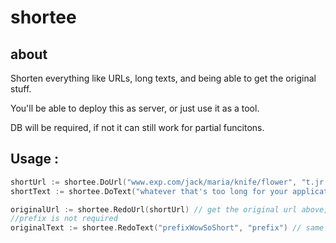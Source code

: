# shortee

## about
Shorten everything like URLs, long texts, and being able to get the original stuff.


You'll be able to deploy this as server, or just use it as a tool. 


DB will be required, if not it can still work for partial funcitons.

## Usage :
``` go 
shortUrl := shortee.DoUrl("www.exp.com/jack/maria/knife/flower", "t.jr.com") // may be something like "t.jr.com/2/U7"
shortText := shortee.DoText("whatever that's too long for your application to deal with...", "prefix") //may be something like "prefixWowSoShort"

originalUrl := shortee.RedoUrl(shortUrl) // get the original url above, "www.exp.com/jack/maria/knife/flower"
//prefix is not required
originalText := shortee.RedoText("prefixWowSoShort", "prefix") // same above
```
